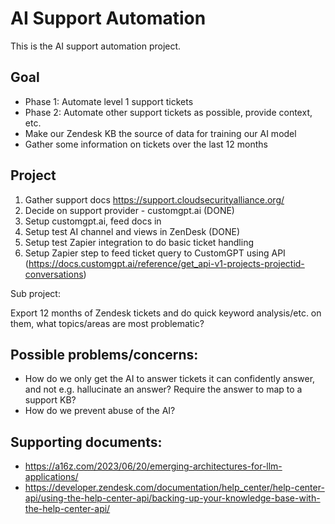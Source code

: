 # AI Support Automation

This is the AI support automation project.

## Goal

* Phase 1: Automate level 1 support tickets
* Phase 2: Automate other support tickets as possible, provide context, etc.
* Make our Zendesk KB the source of data for training our AI model
* Gather some information on tickets over the last 12 months

## Project

1. Gather support docs https://support.cloudsecurityalliance.org/
2. Decide on support provider - customgpt.ai (DONE)
3. Setup customgpt.ai, feed docs in
4. Setup test AI channel and views in ZenDesk (DONE)
5. Setup test Zapier integration to do basic ticket handling
6. Setup Zapier step to feed ticket query to CustomGPT using API (https://docs.customgpt.ai/reference/get_api-v1-projects-projectid-conversations)

Sub project:

Export 12 months of Zendesk tickets and do quick keyword analysis/etc. on them, what topics/areas are most problematic?

## Possible problems/concerns:

* How do we only get the AI to answer tickets it can confidently answer, and not e.g. hallucinate an answer? Require the answer to map to a support KB?
* How do we prevent abuse of the AI?

## Supporting documents:

* https://a16z.com/2023/06/20/emerging-architectures-for-llm-applications/
* https://developer.zendesk.com/documentation/help_center/help-center-api/using-the-help-center-api/backing-up-your-knowledge-base-with-the-help-center-api/



